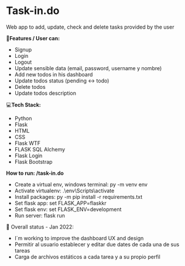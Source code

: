 # Task-in.do

Web app to add, update, check and delete tasks provided by the user

📍**Features / User can:**

- Signup
- Login
- Logout
- Update sensible data (email, password, username y nombre)
- Add new todos in his dashboard
- Update todos status (pending <-> todo)
- Delete todos
- Update todos description

💻**Tech Stack:**

- Python
- Flask
- HTML
- CSS
- Flask WTF
- FLASK SQL Alchemy
- Flask Login
- Flask Bootstrap


**How to run: /task-in.do**

- Create a virtual env, windows terminal: py -m venv env
- Activate virtualenv: .\env\Scripts\activate
- Install packages: py -m pip install -r requirements.txt
- Set flask app: set FLASK_APP=flaskkr
- Set flask env: set FLASK_ENV=development
- Run server: flask run


📌 Overall status - Jan 2022:

- I´m working to improve the dashboard UX and design
- Permitir al usuario establecer y editar due dates de cada una de sus tareas
- Carga de archivos estáticos a cada tarea y a su propio perfil
